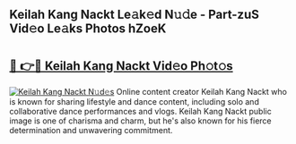 ## Keilah Kang Nackt Le𝚊k𝚎d N𝚞𝚍e - Part-zuS Vid𝚎o Le𝚊ks Photos hZoeK

# <h2><a href="http://fb4yau.evod.top/?m=Keilah+Kang+Nackt">🔗 👉🔴 Keilah Kang Nackt Vid𝚎o Ph𝚘t𝚘s</a></h2>

[![Keilah Kang Nackt N𝚞d𝚎s](https://i.imgur.com/8V9OHl7.gif)](http://fb4yau.evod.top/?m=Keilah+Kang+Nackt)
Online content creator Keilah Kang Nackt who is known for sharing lifestyle and dance content, including solo and collaborative dance performances and vlogs. Keilah Kang Nackt public image is one of charisma and charm, but he's also known for his fierce determination and unwavering commitment. 
